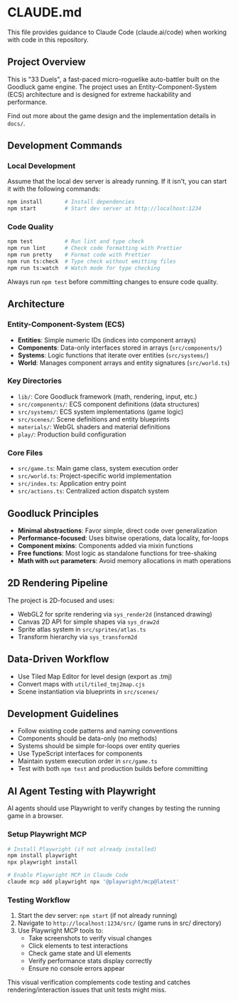 # CLAUDE.md

This file provides guidance to Claude Code (claude.ai/code) when working with code in this repository.

## Project Overview

This is "33 Duels", a fast-paced micro-roguelike auto-battler built on the Goodluck game engine. The project uses an Entity-Component-System (ECS) architecture and is designed for extreme hackability and performance.

Find out more about the game design and the implementation details in `docs/`.

## Development Commands

### Local Development

Assume that the local dev server is already running. If it isn't, you can start it with the following commands:

```bash
npm install       # Install dependencies
npm start         # Start dev server at http://localhost:1234
```

### Code Quality

```bash
npm test          # Run lint and type check
npm run lint      # Check code formatting with Prettier
npm run pretty    # Format code with Prettier
npm run ts:check  # Type check without emitting files
npm run ts:watch  # Watch mode for type checking
```

Always run `npm test` before committing changes to ensure code quality.

## Architecture

### Entity-Component-System (ECS)

- **Entities**: Simple numeric IDs (indices into component arrays)
- **Components**: Data-only interfaces stored in arrays (`src/components/`)
- **Systems**: Logic functions that iterate over entities (`src/systems/`)
- **World**: Manages component arrays and entity signatures (`src/world.ts`)

### Key Directories

- `lib/`: Core Goodluck framework (math, rendering, input, etc.)
- `src/components/`: ECS component definitions (data structures)
- `src/systems/`: ECS system implementations (game logic)
- `src/scenes/`: Scene definitions and entity blueprints
- `materials/`: WebGL shaders and material definitions
- `play/`: Production build configuration

### Core Files

- `src/game.ts`: Main game class, system execution order
- `src/world.ts`: Project-specific world implementation
- `src/index.ts`: Application entry point
- `src/actions.ts`: Centralized action dispatch system

## Goodluck Principles

- **Minimal abstractions**: Favor simple, direct code over generalization
- **Performance-focused**: Uses bitwise operations, data locality, for-loops
- **Component mixins**: Components added via mixin functions
- **Free functions**: Most logic as standalone functions for tree-shaking
- **Math with `out` parameters**: Avoid memory allocations in math operations

## 2D Rendering Pipeline

The project is 2D-focused and uses:

- WebGL2 for sprite rendering via `sys_render2d` (instanced drawing)
- Canvas 2D API for simple shapes via `sys_draw2d`
- Sprite atlas system in `src/sprites/atlas.ts`
- Transform hierarchy via `sys_transform2d`

## Data-Driven Workflow

- Use Tiled Map Editor for level design (export as .tmj)
- Convert maps with `util/tiled_tmj2map.cjs`
- Scene instantiation via blueprints in `src/scenes/`

## Development Guidelines

- Follow existing code patterns and naming conventions
- Components should be data-only (no methods)
- Systems should be simple for-loops over entity queries
- Use TypeScript interfaces for components
- Maintain system execution order in `src/game.ts`
- Test with both `npm test` and production builds before committing

## AI Agent Testing with Playwright

AI agents should use Playwright to verify changes by testing the running game in a browser.

### Setup Playwright MCP

```bash
# Install Playwright (if not already installed)
npm install playwright
npx playwright install

# Enable Playwright MCP in Claude Code
claude mcp add playwright npx '@playwright/mcp@latest'
```

### Testing Workflow

1. Start the dev server: `npm start` (if not already running)
2. Navigate to `http://localhost:1234/src/` (game runs in src/ directory)
3. Use Playwright MCP tools to:
    - Take screenshots to verify visual changes
    - Click elements to test interactions
    - Check game state and UI elements
    - Verify performance stats display correctly
    - Ensure no console errors appear

This visual verification complements code testing and catches rendering/interaction issues that unit tests might miss.
